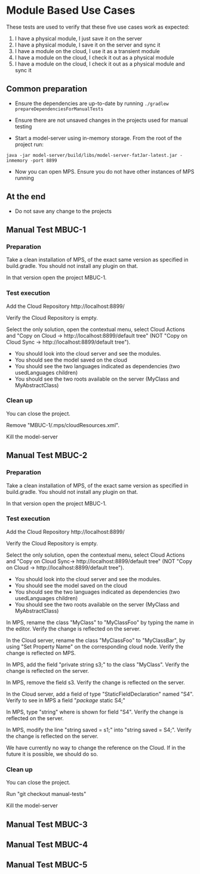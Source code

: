 # Module Based Use Cases

These tests are used to verify that these five use cases work as expected:

1. I have a physical module, I just save it on the server
2. I have a physical module, I save it on the server and sync it
3. I have a module on the cloud, I use it as a transient module
4. I have a module on the cloud, I check it out as a physical module
5. I have a module on the cloud, I check it out as a physical module and sync it

## Common preparation

* Ensure the dependencies are up-to-date by running `./gradlew prepareDependenciesForManualTests`

* Ensure there are not unsaved changes in the projects used for manual testing

* Start a model-server using in-memory storage. From the root of the project run:

```
java -jar model-server/build/libs/model-server-fatJar-latest.jar -inmemory -port 8899
```

* Now you can open MPS. Ensure you do not have other instances of MPS running

## At the end

* Do not save any change to the projects

## Manual Test MBUC-1

### Preparation

Take a clean installation of MPS, of the exact same version as specified in build.gradle. You should not install any plugin on that.

In that version open the project MBUC-1.

### Test execution

Add the Cloud Repository http://localhost:8899/

Verify the Cloud Repository is empty.

Select the only solution, open the contextual menu, select Cloud Actions and "Copy on Cloud -> http://localhost:8899/default tree" (NOT "Copy on Cloud Sync -> http://localhost:8899/default tree").

* You should look into the cloud server and see the modules.
* You should see the model saved on the cloud
* You should see the two languages indicated as dependencies (two usedLanguages children)
* You should see the two roots available on the server (MyClass and MyAbstractClass)

### Clean up

You can close the project.

Remove "MBUC-1/.mps/cloudResources.xml".

Kill the model-server

## Manual Test MBUC-2

### Preparation

Take a clean installation of MPS, of the exact same version as specified in build.gradle. You should not install any plugin on that.

In that version open the project MBUC-1.

### Test execution

Add the Cloud Repository http://localhost:8899/

Verify the Cloud Repository is empty.

Select the only solution, open the contextual menu, select Cloud Actions and "Copy on Cloud Sync-> http://localhost:8899/default tree" (NOT "Copy on Cloud -> http://localhost:8899/default tree").

* You should look into the cloud server and see the modules.
* You should see the model saved on the cloud
* You should see the two languages indicated as dependencies (two usedLanguages children)
* You should see the two roots available on the server (MyClass and MyAbstractClass)

In MPS, rename the class "MyClass" to "MyClassFoo" by typing the name in the editor. Verify the change is reflected on the server.

In the Cloud server, rename the class "MyClassFoo" to "MyClassBar", by using "Set Property Name" on the corresponding cloud node. Verify the change is reflected on MPS.

In MPS, add the field "private string s3;" to the class "MyClass". Verify the change is reflected on the server.

In MPS, remove the field s3. Verify the change is reflected on the server.

In the Cloud server, add a field of type "StaticFieldDeclaration" named "S4". Verify to see in MPS a field "*package* static <no type> S4;"

In MPS, type "string" where <no type> is shown for field "S4". Verify the change is reflected on the server.

In MPS, modify the line "string saved = s1;" into "string saved = S4;". Verify the change is reflected on the server.

We have currently no way to change the reference on the Cloud. If in the future it is possible, we should do so.	

### Clean up

You can close the project.

Run "git checkout manual-tests"

Kill the model-server

## Manual Test MBUC-3

## Manual Test MBUC-4

## Manual Test MBUC-5
